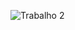 ![Trabalho 2](https://github.com/h-Soares/USP-repository/assets/121132275/ebe3a28f-6c80-4d78-afe6-a96dacf0af8f)
